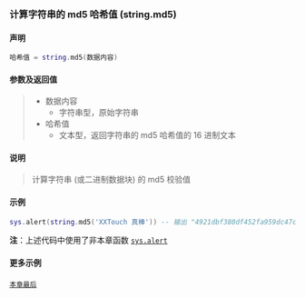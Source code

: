 ### 计算字符串的 md5 哈希值 \(**string\.md5**\)


#### 声明
```lua
哈希值 = string.md5(数据内容)
```


#### 参数及返回值
> - 数据内容
>   - 字符串型，原始字符串
> - 哈希值
>   - 文本型，返回字符串的 md5 哈希值的 16 进制文本


#### 说明
> 计算字符串 (或二进制数据块) 的 md5 校验值  


#### 示例  
```lua
sys.alert(string.md5('XXTouch 真棒')) -- 输出 "4921dbf380df452fa959dc47cef30e4b"
```
**注**：上述代码中使用了非本章函数 [`sys.alert`](/Handbook/sys/sys.alert.md)  


#### 更多示例  
[`本章最后`](/Handbook/ext-string/samples.md)  

